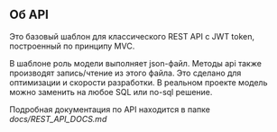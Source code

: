 ## Об API

Это базовый шаблон для классического REST API с JWT token, построенный по принципу MVC. 

В шаблоне роль модели выполняет json-файл. Методы api также производят запись/чтение из этого файла. 
Это сделано для оптимизации и скорости разработки. В реальном проекте модель можно заменить на любое SQL или no-sql решение.

Подробная документация по API находится в папке *docs/REST_API_DOCS.md*